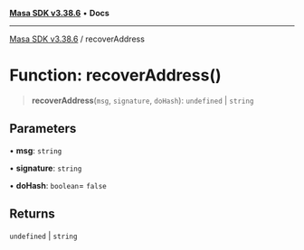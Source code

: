 [**Masa SDK v3.38.6**](../README.md) • **Docs**

***

[Masa SDK v3.38.6](../globals.md) / recoverAddress

# Function: recoverAddress()

> **recoverAddress**(`msg`, `signature`, `doHash`): `undefined` \| `string`

## Parameters

• **msg**: `string`

• **signature**: `string`

• **doHash**: `boolean`= `false`

## Returns

`undefined` \| `string`
